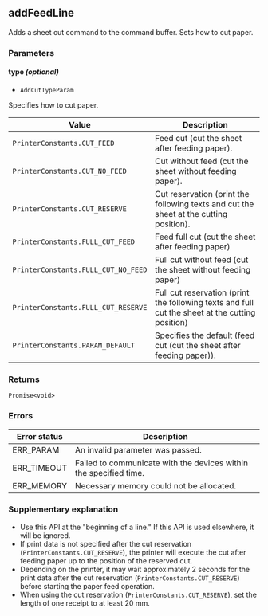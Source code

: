 ## addFeedLine

Adds a sheet cut command to the command buffer.
Sets how to cut paper.

### Parameters

#### type *(optional)*

- `AddCutTypeParam`

Specifies how to cut paper.

| **Value** | **Description** |
| --- | --- |
| `PrinterConstants.CUT_FEED` | Feed cut (cut the sheet after feeding paper). |
| `PrinterConstants.CUT_NO_FEED` | Cut without feed (cut the sheet without feeding paper). |
| `PrinterConstants.CUT_RESERVE` | Cut reservation (print the following texts and cut the sheet at the cutting position). |
| `PrinterConstants.FULL_CUT_FEED` | Feed full cut (cut the sheet after feeding paper) |
| `PrinterConstants.FULL_CUT_NO_FEED` | Full cut without feed (cut the sheet without feeding paper) |
| `PrinterConstants.FULL_CUT_RESERVE` | Full cut reservation (print the following texts and full cut the sheet at the cutting position) |
| `PrinterConstants.PARAM_DEFAULT` | Specifies the default (feed cut (cut the sheet after feeding paper)).


### Returns

`Promise<void>`

### Errors

| **Error status** | **Description** |
| --- | --- |
| ERR_PARAM | An invalid parameter was passed. |
| ERR_TIMEOUT | Failed to communicate with the devices within the specified time. |
| ERR_MEMORY | Necessary memory could not be allocated. |

### Supplementary explanation

- Use this API at the "beginning of a line." If this API is used elsewhere, it will be ignored.
- If print data is not specified after the cut reservation (`PrinterConstants.CUT_RESERVE`), the printer will execute the
cut after feeding paper up to the position of the reserved cut.
- Depending on the printer, it may wait approximately 2 seconds for the print data after the cut reservation (`PrinterConstants.CUT_RESERVE`) before starting the paper feed operation.
- When using the cut reservation (`PrinterConstants.CUT_RESERVE`), set the length of one receipt to at least 20 mm.

